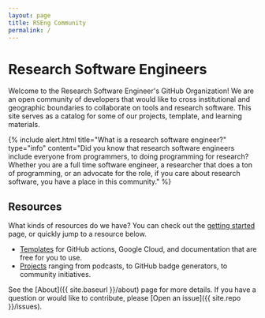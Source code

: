 ```yaml
---
layout: page
title: RSEng Community
permalink: /
---
```


# Research Software Engineers

Welcome to the Research Software Engineer's GitHub Organization! We are an open
community of developers that would like to cross institutional and geographic
boundaries to collaborate on tools and research software. This site serves as
a catalog for some of our projects, template, and learning
materials.

{% include alert.html title="What is a research software engineer?" type="info" content="Did you know that research software engineers include everyone from programmers, to doing programming for research? Whether you are a full time software engineer, a researcher that does a ton of programming, or an advocate for the role, if you care about research software, you have a place in this community." %}

## Resources

What kinds of resources do we have? You can check out the [getting started](docs/getting-started) page,
or quickly jump to a resource below.

 - [Templates](docs/templates) for GitHub actions, Google Cloud, and documentation that are free for you to use.
 - [Projects](projects) ranging from podcasts, to GitHub badge generators, to community initiatives.

See the [About]({{ site.baseurl }}/about) page for more details. If you have a question or would
like to contribute, please [Open an issue]({{ site.repo }}/issues).
